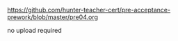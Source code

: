 https://github.com/hunter-teacher-cert/pre-acceptance-prework/blob/master/pre04.org

no upload required
